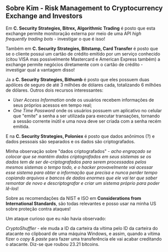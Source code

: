 ## Sobre Kim - Risk Management to Cryptocurrency Exchange and Investors

Em **C. Security Strategies, Bitrex, Algorithmic Trading** é posto que esta exchange permite monitoração externa por meio de uma API _high frequently trading bots_ - investigar o que é isso!

Também em **C. Security Strategies, Bitstamp, Card Transfer** é posto que se o cliente possui um cartão de crédito emitido por um serviço conhecido (citou VISA mas possivelmente Mastercard e American Express também) a exchange permite negócios diretamente com o cartão de crédito - investigar qual a vantagem disso!

Ja a **C. Security Strategies, Bithumb** é posto que eles possuem duas apólices de seguro de até 3 milhões de dólares cada, totalizando 6 milhões de dólares. Outros dois recursos interessantes:
* _User Access Information_ onde os usuários recebem informações de seus próprios acessos em tempo real;
* _One Time Password_ onde os usuários possuem um aplicativo no celular que "emite" a senha a ser utilizada para executar transações, tornando a sessão corrente inútil e uma nova deve ser criada com a senha recém emitida.

E na **C. Security Strategies, Poloniex** é posto que dados anônimos (?) e dados pessoais são separados e os dados são criptografados.

Minha observação sobre "dados criptografados" - _acho engraçado se colocar que se mantém dados criptografados em seus sistemas se os dados tem de ser de-criptografados para serem processados pelos mesmos sistemas o tempo todo, e o hacker provavelmente vai acessar esse sistema para obter a informação que precisa e nunca perder tempo copiando arquivos e bancos de dados enormes que ele vai ter que saber remontar de novo e descriptografar e criar um sistema próprio para poder lê-los_!

Sobre as recomendações da NIST e ISO em **Considerations from International Standards**, são todas relevantes e posso usar na minha US sobre proteção contra ataques!

Um ataque curioso que eu não havia observado:

_CryptoShuffler_ - ele muda a ID da carteira da vítima pelo ID da carteira do atacante no clipboard de uma máquina Windows, e assim, quando a vítima fizer o _copy & paste_ para fazer uma transferência ele vai acabar creditando o atacante. Diz-se que roubou 23.21 bitcoins.
